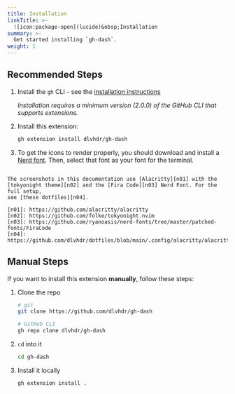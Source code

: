 ```yaml
---
title: Installation
linkTitle: >-
  ![icon:package-open](lucide)&nbsp;Installation
summary: >-
  Get started installing `gh-dash`.
weight: 1
---
```


## Recommended Steps

1. Install the `gh` CLI - see the [installation instructions][01]

   _Installation requires a minimum version (2.0.0) of the GitHub CLI that supports extensions._

2. Install this extension:

   ```sh
   gh extension install dlvhdr/gh-dash
   ```

3. To get the icons to render properly, you should download and install a [Nerd font][02]. Then,
   select that font as your font for the terminal.

```details { summary="How do I get these exact colors and font?" }

The screenshots in this documentation use [Alacritty][n01] with the
[tokyonight theme][n02] and the [Fira Code][n03] Nerd Font. For the full setup,
see [these dotfiles][n04].

[n01]: https://github.com/alacritty/alacritty
[n02]: https://github.com/folke/tokyonight.nvim
[n03]: https://github.com/ryanoasis/nerd-fonts/tree/master/patched-fonts/FiraCode
[n04]: https://github.com/dlvhdr/dotfiles/blob/main/.config/alacritty/alacritty.yml
```

## Manual Steps

If you want to install this extension **manually**, follow these steps:

1. Clone the repo

   ```bash
   # git
   git clone https://github.com/dlvhdr/gh-dash

   # GitHub CLI
   gh repo clone dlvhdr/gh-dash
   ```

2. `cd` into it

   ```bash
   cd gh-dash
   ```

3. Install it locally

   ```bash
   gh extension install .
   ```

[01]: https://github.com/cli/cli#installation
[02]: https://www.nerdfonts.com/
